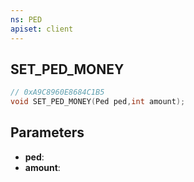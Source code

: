 ```yaml
---
ns: PED
apiset: client
---
```

## SET_PED_MONEY

```c
// 0xA9C8960E8684C1B5
void SET_PED_MONEY(Ped ped,int amount);
```


## Parameters
* **ped**:
* **amount**:



